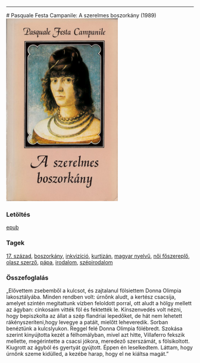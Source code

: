 <hr/>
# <a name="id_975">Pasquale Festa Campanile: A szerelmes boszorkány (1989)</a>
<img src="https://github.com/BercziSandor/calibre_lib/raw/main/main/Pasquale%20Festa%20Campanile/A%20szerelmes%20boszorkany%20%28975%29/cover.jpg" alt="cover" width="300"/>

### Letöltés
[epub](https://github.com/BercziSandor/calibre_lib/raw/main/main/Pasquale%20Festa%20Campanile/A%20szerelmes%20boszorkany%20%28975%29/A%20szerelmes%20boszorkany%20-%20Pasquale%20Festa%20Campanile.epub)

### Tagek
[17. század](https://github.com/berczisandor/calibre_lib/blob/main/main/_tags/17.%20sz%c3%a1zad.md), [boszorkány](https://github.com/berczisandor/calibre_lib/blob/main/main/_tags/boszork%c3%a1ny.md), [inkvizíció](https://github.com/berczisandor/calibre_lib/blob/main/main/_tags/inkviz%c3%adci%c3%b3.md), [kurtizán](https://github.com/berczisandor/calibre_lib/blob/main/main/_tags/kurtiz%c3%a1n.md), [magyar nyelvű](https://github.com/berczisandor/calibre_lib/blob/main/main/_tags/magyar%20nyelv%c5%b1.md), [női főszereplő](https://github.com/berczisandor/calibre_lib/blob/main/main/_tags/n%c5%91i%20f%c5%91szerepl%c5%91.md), [olasz szerző](https://github.com/berczisandor/calibre_lib/blob/main/main/_tags/olasz%20szerz%c5%91.md), [pápa](https://github.com/berczisandor/calibre_lib/blob/main/main/_tags/p%c3%a1pa.md), [irodalom](https://github.com/berczisandor/calibre_lib/blob/main/main/_tags/irodalom.md), [szépirodalom](https://github.com/berczisandor/calibre_lib/blob/main/main/_tags/sz%c3%a9pirodalom.md)

### Összefoglalás
<div>
<p>„Elővettem zsebemből a kulcsot, és zajtalanul fölsiettem Donna Olimpia lakosztályába. Minden rendben volt: úrnőnk aludt, a kertész csacsija, amelyet szintén megitattunk vízben feloldott porral, ott aludt a hölgy mellett az ágyban: cinkosaim vitték föl és fektették le. Kínszenvedés volt nézni, hogy bepiszkolta az állat a szép flandriai lepedőket, de hát nem lehetett rákényszeríteni,hogy levegye a patáit, mielőtt leheveredik. Sorban benéztünk a kulcslyukon. Reggel felé Donna Olimpia fölébredt. Szokása szerint kinyújtotta kezét a félhomályban, mivel azt hitte, Villaferro fekszik mellette, megérintette a csacsi jókora, meredező szerszámát, s fölsikoltott. Kiugrott az ágyból és gyertyát gyújtott. Éppen én leselkedtem. Láttam, hogy úrnőnk szeme kidülled, a kezébe harap, hogy el ne kiáltsa magát.”</p></div>


